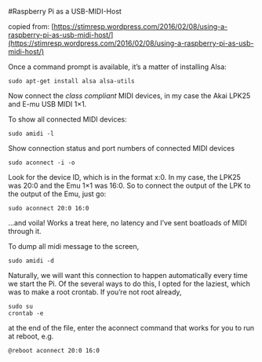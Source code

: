 #Raspberry Pi as a USB-MIDI-Host


copied from: [https://stimresp.wordpress.com/2016/02/08/using-a-raspberry-pi-as-usb-midi-host/](https://stimresp.wordpress.com/2016/02/08/using-a-raspberry-pi-as-usb-midi-host/)



Once a command prompt is available, it’s a matter of installing Alsa:

    sudo apt-get install alsa alsa-utils

Now connect the *class compliant* MIDI devices, in my case the Akai LPK25 and E-mu USB MIDI 1×1.

To show all connected MIDI devices:

    sudo amidi -l

Show connection status and port numbers of connected MIDI devices

    sudo aconnect -i -o

Look for the device ID, which is in the format x:0. In my case, the LPK25 was 20:0 and the Emu 1×1 was 16:0. So to connect the output of the LPK to the output of the Emu, just go:

    sudo aconnect 20:0 16:0

…and voila! Works a treat here, no latency and I’ve sent boatloads of MIDI through it.

To dump all midi message to the screen,
    
    sudo amidi -d

Naturally, we will want this connection to happen automatically every time we start the Pi. Of the several ways to do this, I opted for the laziest, which was to make a root crontab.
If you’re not root already,

    sudo su
    crontab -e

at the end of the file, enter the aconnect command that works for you to run at reboot, e.g.

    @reboot aconnect 20:0 16:0
